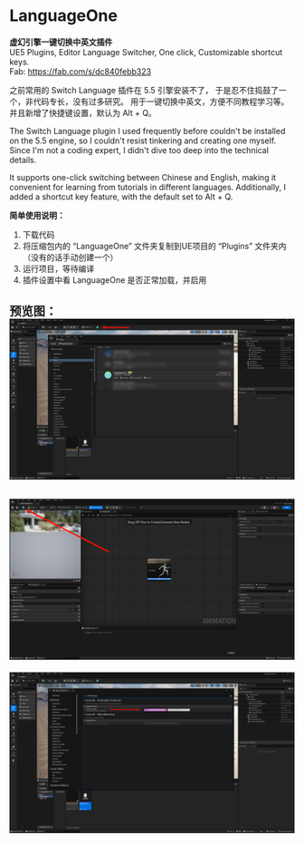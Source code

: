 # LanguageOne
**虚幻引擎一键切换中英文插件**  
UE5 Plugins, Editor Language Switcher, One click, Customizable shortcut keys.  
Fab: https://fab.com/s/dc840febb323

之前常用的 Switch Language 插件在 5.5 引擎安装不了， 
于是忍不住捣鼓了一个，非代码专长，没有过多研究。
用于一键切换中英文，方便不同教程学习等。
并且新增了快捷键设置，默认为 Alt + Q。

The Switch Language plugin I used frequently before couldn't be installed on the 5.5 engine, so I couldn't resist tinkering and creating one myself. Since I'm not a coding expert, I didn't dive too deep into the technical details.

It supports one-click switching between Chinese and English, making it convenient for learning from tutorials in different languages. Additionally, I added a shortcut key feature, with the default set to Alt + Q.

**简单使用说明：**

1. 下载代码
2. 将压缩包内的 “LanguageOne” 文件夹复制到UE项目的 “Plugins” 文件夹内（没有的话手动创建一个）
3. 运行项目，等待编译
4. 插件设置中看 LanguageOne 是否正常加载，并启用

预览图：
![image](https://raw.githubusercontent.com/AniBullet/LanguageOne/main/Preview/0.png)  
-
![image](https://raw.githubusercontent.com/AniBullet/LanguageOne/main/Preview/1.png)  
-
![image](https://raw.githubusercontent.com/AniBullet/LanguageOne/main/Preview/2.png)  
